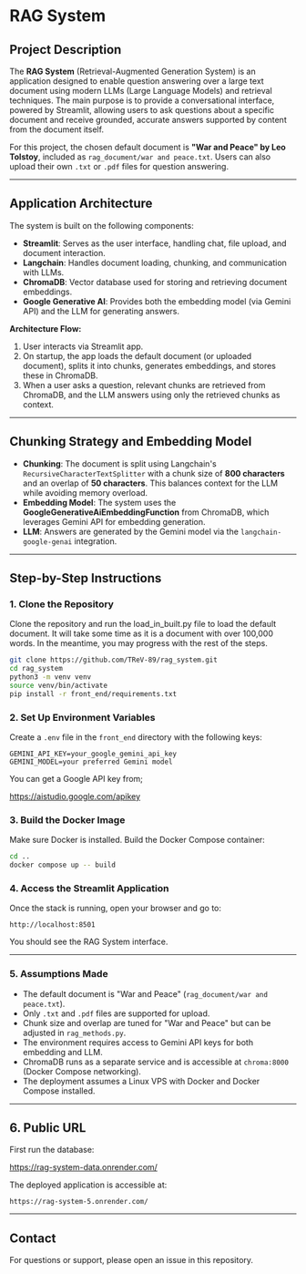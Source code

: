 # RAG System

## Project Description

The **RAG System** (Retrieval-Augmented Generation System) is an application designed to enable question answering over a large text document using modern LLMs (Large Language Models) and retrieval techniques. The main purpose is to provide a conversational interface, powered by Streamlit, allowing users to ask questions about a specific document and receive grounded, accurate answers supported by content from the document itself.

For this project, the chosen default document is **"War and Peace" by Leo Tolstoy**, included as `rag_document/war and peace.txt`. Users can also upload their own `.txt` or `.pdf` files for question answering.

---

## Application Architecture

The system is built on the following components:

- **Streamlit**: Serves as the user interface, handling chat, file upload, and document interaction.
- **Langchain**: Handles document loading, chunking, and communication with LLMs.
- **ChromaDB**: Vector database used for storing and retrieving document embeddings.
- **Google Generative AI**: Provides both the embedding model (via Gemini API) and the LLM for generating answers.

**Architecture Flow:**
1. User interacts via Streamlit app.
2. On startup, the app loads the default document (or uploaded document), splits it into chunks, generates embeddings, and stores these in ChromaDB.
3. When a user asks a question, relevant chunks are retrieved from ChromaDB, and the LLM answers using only the retrieved chunks as context.

---

## Chunking Strategy and Embedding Model

- **Chunking**: The document is split using Langchain's `RecursiveCharacterTextSplitter` with a chunk size of **800 characters** and an overlap of **50 characters**. This balances context for the LLM while avoiding memory overload.
- **Embedding Model**: The system uses the **GoogleGenerativeAiEmbeddingFunction** from ChromaDB, which leverages Gemini API for embedding generation.
- **LLM**: Answers are generated by the Gemini model via the `langchain-google-genai` integration.

---

## Step-by-Step Instructions

### 1. Clone the Repository

Clone the repository and run the load_in_built.py file to load the default document. It will take some time as it is a document with over 100,000 words. In the meantime, you may progress with the rest of the steps.

```bash
git clone https://github.com/TReV-89/rag_system.git
cd rag_system
python3 -m venv venv
source venv/bin/activate
pip install -r front_end/requirements.txt
```

### 2. Set Up Environment Variables

Create a `.env` file in the `front_end` directory with the following keys:

```
GEMINI_API_KEY=your_google_gemini_api_key
GEMINI_MODEL=your preferred Gemini model
```
You can get a Google API key from; 

https://aistudio.google.com/apikey

### 3. Build the Docker Image

Make sure Docker is installed. Build the Docker Compose container:

```bash
cd ..
docker compose up -- build
```


### 4. Access the Streamlit Application

Once the stack is running, open your browser and go to:

```
http://localhost:8501
```

You should see the RAG System interface.

---

### 5. Assumptions Made

- The default document is "War and Peace" (`rag_document/war and peace.txt`).
- Only `.txt` and `.pdf` files are supported for upload.
- Chunk size and overlap are tuned for "War and Peace" but can be adjusted in `rag_methods.py`.
- The environment requires access to Gemini API keys for both embedding and LLM.
- ChromaDB runs as a separate service and is accessible at `chroma:8000` (Docker Compose networking).
- The deployment assumes a Linux VPS with Docker and Docker Compose installed.

---

## 6. Public URL

First run the database:

https://rag-system-data.onrender.com/ 

The deployed application is accessible at:

```
https://rag-system-5.onrender.com/
```

---

## Contact

For questions or support, please open an issue in this repository.
